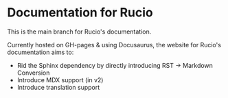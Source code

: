 # Documentation for Rucio

This is the main branch for Rucio's documentation. 

Currently hosted on GH-pages & using Docusaurus, the website for Rucio's documentation aims to:

- Rid the Sphinx dependency by directly introducing RST -> Markdown Conversion
- Introduce MDX support (in v2)
- Introduce translation support
